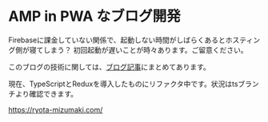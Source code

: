# AMP in PWA なブログ開発
Firebaseに課金していない関係で、起動しない時間がしばらくあるとホスティング側が寝てしまう？
初回起動が遅いことが時々あります。ご留意ください。

このブログの技術に関しては、[ブログ記事](https://ryota-mizumaki.com/products/Blazing-Fast-Blog/about_blog)にまとめてあります。

現在、TypeScriptとReduxを導入したものにリファクタ中です。状況はtsブランチより確認できます。

https://ryota-mizumaki.com/